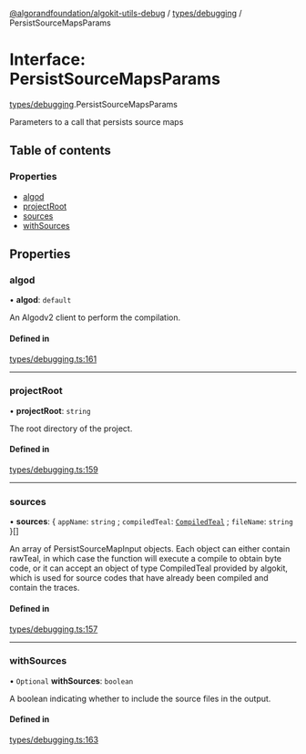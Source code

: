 [@algorandfoundation/algokit-utils-debug](../README.md) / [types/debugging](../modules/types_debugging.md) / PersistSourceMapsParams

# Interface: PersistSourceMapsParams

[types/debugging](../modules/types_debugging.md).PersistSourceMapsParams

Parameters to a call that persists source maps

## Table of contents

### Properties

- [algod](types_debugging.PersistSourceMapsParams.md#algod)
- [projectRoot](types_debugging.PersistSourceMapsParams.md#projectroot)
- [sources](types_debugging.PersistSourceMapsParams.md#sources)
- [withSources](types_debugging.PersistSourceMapsParams.md#withsources)

## Properties

### algod

• **algod**: `default`

An Algodv2 client to perform the compilation.

#### Defined in

[types/debugging.ts:161](https://github.com/algorandfoundation/algokit-utils-ts-debug/blob/main/src/types/debugging.ts#L161)

___

### projectRoot

• **projectRoot**: `string`

The root directory of the project.

#### Defined in

[types/debugging.ts:159](https://github.com/algorandfoundation/algokit-utils-ts-debug/blob/main/src/types/debugging.ts#L159)

___

### sources

• **sources**: \{ `appName`: `string` ; `compiledTeal`: [`CompiledTeal`](types_debugging.CompiledTeal.md) ; `fileName`: `string`  }[]

An array of PersistSourceMapInput objects. Each object can either contain rawTeal, in which case the function will execute a compile to obtain byte code, or it can accept an object of type CompiledTeal provided by algokit, which is used for source codes that have already been compiled and contain the traces.

#### Defined in

[types/debugging.ts:157](https://github.com/algorandfoundation/algokit-utils-ts-debug/blob/main/src/types/debugging.ts#L157)

___

### withSources

• `Optional` **withSources**: `boolean`

A boolean indicating whether to include the source files in the output.

#### Defined in

[types/debugging.ts:163](https://github.com/algorandfoundation/algokit-utils-ts-debug/blob/main/src/types/debugging.ts#L163)
